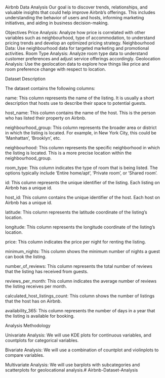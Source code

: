 Airbnb Data Analysis
Our goal is to discover trends, relationships, and valuable insights that could help improve Airbnb’s offerings. This includes understanding the behavior of users and hosts, informing marketing initiatives, and aiding in business decision-making.

Objectives
Price Analysis: Analyze how price is correlated with other variables such as neighbourhood, type of accommodation, to understand pricing trends and develop an optimized pricing strategy.
Neighbourhood Data: Use neighbourhood data for targeted marketing and promotional activities.
Room Type Analysis: Analyze room type data to understand customer preferences and adjust service offerings accordingly.
Geolocation Analysis: Use the geolocation data to explore how things like price and room preference change with respect to location.

Dataset Description

The dataset contains the following columns:

name: This column represents the name of the listing. It is usually a short description that hosts use to describe their space to potential guests.

host_name: This column contains the name of the host. This is the person who has listed their property on Airbnb.

neighbourhood_group: This column represents the broader area or district in which the listing is located. For example, in New York City, this could be ‘Manhattan’, ‘Brooklyn’, etc.

neighbourhood: This column represents the specific neighborhood in which the listing is located. This is a more precise location within the neighbourhood_group.

room_type: This column indicates the type of room that is being listed. The options typically include ‘Entire home/apt’, ‘Private room’, or ‘Shared room’.

id: This column represents the unique identifier of the listing. Each listing on Airbnb has a unique id.

host_id: This column contains the unique identifier of the host. Each host on Airbnb has a unique id.

latitude: This column represents the latitude coordinate of the listing’s location.

longitude: This column represents the longitude coordinate of the listing’s location.

price: This column indicates the price per night for renting the listing.

minimum_nights: This column shows the minimum number of nights a guest can book the listing.

number_of_reviews: This column represents the total number of reviews that the listing has received from guests.

reviews_per_month: This column indicates the average number of reviews the listing receives per month.

calculated_host_listings_count: This column shows the number of listings that the host has on Airbnb.

availability_365: This column represents the number of days in a year that the listing is available for booking.

Analysis Methodology

Univariate Analysis: We will use KDE plots for continuous variables, and countplots for categorical variables.

Bivariate Analysis: We will use a combination of countplot and violinplots to compare variables.

Multivariate Analysis: We will use barplots with subcategories and scatterplots for geolocational analysis.# Airbnb-Dataset-Analysis
